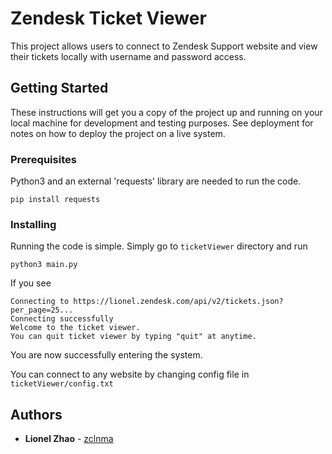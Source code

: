 # Zendesk Ticket Viewer

This project allows users to connect to Zendesk Support website and view their tickets locally with username and password access.

## Getting Started

These instructions will get you a copy of the project up and running on your local machine for development and testing purposes. See deployment for notes on how to deploy the project on a live system.

### Prerequisites

Python3 and an external 'requests' library are needed to run the code.

```
pip install requests
```

### Installing

Running the code is simple. Simply go to  ```ticketViewer``` directory and run

```
python3 main.py
```

If you see
```
Connecting to https://lionel.zendesk.com/api/v2/tickets.json?per_page=25...
Connecting successfully
Welcome to the ticket viewer.
You can quit ticket viewer by typing "quit" at anytime.

```
You are now successfully entering the system.

You can connect to any website by changing config file in  ```ticketViewer/config.txt```




## Authors

* **Lionel Zhao** - [zclnma](https://github.com/zclnma)


